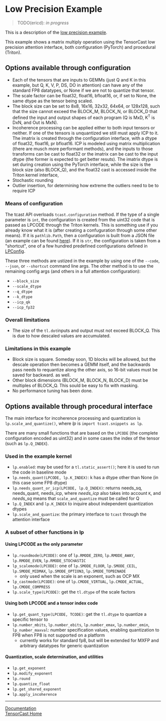 <!-- markdownlint-disable MD033 MD041 -->

# Low Precision Example

> TODO(ericd): *in progress*

This is a description of the [low precision example](../examples/low_precision_interface.py).

This example shows a matrix multiply operation using the TensorCast low precision attention interface,
both configuration (PyTorch) and procedural (Triton).

## Options available through configuration

- Each of the tensors that are inputs to GEMMs (just Q and K in this example, but Q, K, V, P, DS, DO in attention)
can have any of the standard FP8 datatypes, or None if we are not to quantize that tensor.
- The scale factor can be float32, float16, bfloat16, or, if set to None, the same dtype as the tensor being scaled.
- The block size can be set to 8x8, 16x16, 32x32, 64x64, or 128x128, such that the size cannot exceed the BLOCK_M,
BLOCK_N, or BLOCK_D that defined the input and output shapes of each program (Q is MxD, K<sup>T</sup> is DxN, and Out
is MxN).
- Incoherence processing can be applied either to both input tensors or neither.  If one of the tensors is unquantized
we still must apply ICP to it.  The imatrix is created through the configuration interface, with a dtype of float32,
float16, pr bfloat16.  ICP is modeled using matrix multiplication (there are musch more performant methods), and the
inputs to those transforms can be cast to float32 or the imatrix can be cast to the input dtype (the former is expected
to get better resuts).  The imatrix dtype is set during creation using the PyTorch interface, while the size is the
block size (also BLOCK_Q), and the float32 cast is accessed inside the Triton kernel interface,
- Stochastic rounding
- Outlier insertion, for determining how extreme the outliers need to be to require ICP

### Means of configuration

The tcast API overloads `tcast.configuration` method.  If the type of a single parameter is `int`, the configuration
is created from the uint32 code that is passed as LPCODE through the Triton kernels.  This is something use if you
already know what it is (after creating a confuguration through some other means).  If it is `pathlib.Path`, then
a configuration is built from a JSON file (an example can be found [here](../tcast/tests/config_attrs.json)).  If
it is `str`, the configuration is taken from a "shortcut", one of a few hundred predefined configurations defined
in [LPConfig](./tcast/config.py).

These three methods are ustized in the example by using one of the `--code`, `--json`, or `--shortcut` command line
args.  The other method is to use the remaining config args (and others in a full attention configuration):

- `--block_size`
- `--scale_dtype`
- `--q_dtype`
- `--k_dtype`
- `--icp_qk`
- `--icp_fp32`

### Overall limitations

- The size of the `tl.dot`inputs and output must not exceed BLOCK_Q.  This is due to how descaled values are
accumulated.

### Limitations in this example

- Block size is square.  Someday soon, 1D blocks will be allowed, but the descale operation then becomes a GEMM itself,
and the backwards pass needs to requantize along the other axis, so 16-bit values must be saved for backward. as well.
- Other block dimensions (BLOCK_M, BLOCK_N, BLOCK_D) must be multiples of BLOCK_Q.  This sould be easy to fix with
masking.
- No performance tuning has been done.

## Options available through procedural interface

The main interface for incoherence processing and quantization is `lp.scale_and_quantize()`, where *lp* is
`import tcast.snippets as lp`.

There are many small functions that are based on the `LPCODE` (the complete configuration encoded as uint32) and
in some cases the index of the tensor (such as `lp.Q_INDEX`).

### Used in the example kernel

- `lp.enabled`: may be used for a `tl.static_assert()`; here it is used to run the code in baseline mode
- `lp.needs_quant(LPCODE, lp.K_INDEX)`: k has a dtype other than None (in this case some FP8 dtype)
- `lp.needs_quant_or_icp(LPCODE, lp.Q_INDEX)`: returns needs_sq, needs_quant, needs_icp, where *needs_icp*
also takes into account `K`, and *needs_sq* means that `scale_and_quantize` must be called for Q
- `lp.Q_INDEX` and `lp.K_INDEX` to inquire about independent quantization dtypes
- `lp.scale_and_quantize`: the primary interface to `tcast` through the attention interface

### A subset of other functions in lp

#### Using LPCODE as the only parameter

- `lp.roundmode(LPCODE)`: one of `lp.RMODE_ZERO`, `lp.RMODE_AWAY`, `lp.RMODE_EVEN`, `lp.RMODE_STOCHASTIC`
- `lp_scalemode(LPCODE)`: one of `lp.SMODE_FLOOR`, `lp.SMODE_CEIL`, `lp.SMODE_MIDMAX`, `lp.SMODE_OPTION3`,
`lp.SMODE_TOPBINADE`
  - only used when the scale is an exponent, such as OCP MX
- `lp_castmode(LPCODE)`: one of `lp.CMODE_VIRTUAL`, `lp.CMODE_ACTUAL`, `lp.CMODE_COMPRESS`
- `lp.scale_type(LPCODE)`: get the `tl.dtype` of the scale factors

#### Using both LPCODE and a tensor index code

- `lp.get_quant_type(LPCODE, TCODE)`: get the `tl.dtype` to quantize a specific tensor to
- `lp.number_mbits`, `lp.number_ebits`, `lp.number_emax`, `lp.number_emin`, `lp_number_maxval`: number specification
values, enabling quantization to FP8 when FP8 is not supported on a platform
  - currently works for standard fp8, but will be extended for MXFP and arbitrary datatypes for generic quantization

#### Quantization, scale determination, and utilities

- `lp.get_exponent`
- `lp.modify_exponent`
- `lp.round`
- `lp.quantize_float`
- `lp.get_shared_exponent`
- `lp.apply_incoherence`

---

[Documentation](./README.md)
</br>
[TensorCast Home](../README.md)
